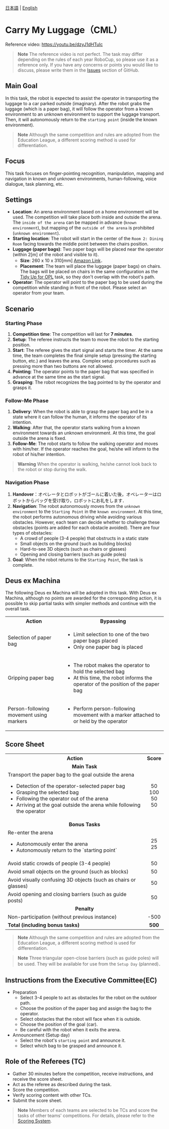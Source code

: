 [日本語](./cml_ja.md) | [English](./cml_en.md)

# Carry My Luggage（CML）

Reference video: https://youtu.be/dzyJ1dHTulc

> **Note**
> The reference video is not perfect. The task may differ depending on the rules of each year RoboCup, so please use it as a reference only.
> If you have any concerns or points you would like to discuss, please write them in the [Issues](https://github.com/RoboCupAtHomeJP/Rule2023/issues) section of GitHub.


## Main Goal

In this task, the robot is expected to assist the operator in transporting the luggage to a car parked outside (imaginary). After the robot grabs the luggage (which is a paper bag), it will follow the operator from a known environment to an unknown environment to support the luggage transport. Then, it will autonomously return to the `starting point` (inside the known environment).

> **Note**
> Although the same competition and rules are adopted from the Education League, a different scoring method is used for differentiation.


## Focus

This task focuses on finger-pointing recognition, manipulation, mapping and navigation in known and unknown environments, human-following, voice dialogue, task planning, etc.


## Settings

- **Location**: An arena environment based on a home environment will be used. The competition will take place both inside and outside the arena. The `inside of the arena` can be mapped in advance (`known environment`), but mapping of the `outside of the arena` is prohibited (`unknown environment`).
- **Starting location**: The robot will start in the center of the `Room 2: Dining Room` facing towards the middle point between the chairs position.
- **Luggage (paper bags)**: Two paper bags will be placed near the operator (within 2\[m\] of the robot and visible to it).
  <!-- - [荷物(バッグ)](https://www.amazon.co.jp/gp/product/B07T52SRRN/ref=ppx_yo_dt_b_asin_title_o00_s00?ie=UTF8&psc=1)には，200×240×90[mm]のものを使用します．-->
  - **Size**: 260 x 10 x 310\[mm\] [Amazon Link](https://www.amazon.co.jp/dp/B0173OZPSW/?th=1)．
  - **Placement**: The team will place the luggage (paper bags) on chairs. The bags will be placed on chairs in the same configuration as the [Tidy Up for OPL](./tu_en.md#object-category-and-placement-goal) task, so they don't overlap with the robot's path.
- **Operator**: The operator will point to the paper bag to be used during the competition while standing in front of the robot. Please select an operator from your team.


## Scenario

### Starting Phase

1. **Competition time**: The competition will last for **7 minutes**.
1. **Setup**: The referee instructs the team to move the robot to the starting position.
1. **Start**: The referee gives the start signal and starts the timer. At the same time, the team completes the final simple setup (pressing the starting button, etc.) and leaves the area. Complex setup procedures such as pressing more than two buttons are not allowed.
1. **Pointing**: The operator points to the paper bag that was specified in advance at the same time as the start signal.
1. **Grasping**:  The robot recognizes the bag pointed to by the operator and grasps it.

### Follow-Me Phase

1. **Delivery**: When the robot is able to grasp the paper bag and be in a state where it can follow the human, it informs the operator of its intention.
1. **Walking**: After that, the operator starts walking from a known environment towards an unknown environment. At this time, the goal outside the arena is fixed.
1. **Follow-Me**: The robot starts to follow the walking operator and moves with him/her. If the operator reaches the goal, he/she will inform to the robot of his/her intention.

> **Warning**
> When the operator is walking, he/she cannot look back to the robot or stop during the walk.

### Navigation Phase

1. **Handover**：オペレータとロボットがゴールに着いた後，オペレーターはロボットからバッグを受け取り，ロボットにお礼をします．
1. **Navigation**: The robot autonomously moves from the `unknown environment` to the `Starting Point` in the `known environment`. At this time, the robot performs autonomous driving while avoiding various obstacles. However, each team can decide whether to challenge these obstacles (points are added for each obstacle avoided). There are four types of obstacles:
   - A crowd of people (3-4 people) that obstructs in a static state
   - Small objects on the ground (such as building blocks)
   - Hard-to-see 3D objects (such as chairs or glasses)
   - Opening and closing barriers (such as guide poles)
1. **Goal**: When the robot returns to the `Starting Point`, the task is complete.


## Deus ex Machina

The following Deus ex Machina will be adopted in this task. With Deus ex Machina, although no points are awarded for the corresponding action, it is possible to skip partial tasks with simpler methods and continue with the overall task.

<table>
  <tr>
    <th> <b>Action<b> </th>
    <th> <b>Bypassing<b> </th>
  </tr>
  <tr>
    <td> Selection of paper bag </td>
    <td>
      <ul>
        <li> Limit selection to one of the two paper bags placed </li>
        <li> Only one paper bag is placed </li>
      </ul> 
    </td>
  </tr>
   <tr>
    <td> Gripping paper bag </td>
    <td>
      <ul>
        <li> The robot makes the operator to hold the selected bag </li>
        <li> At this time, the robot informs the operator of the position of the paper bag </li>
      </ul> 
    </td>
  </tr>
  <tr>
    <td> Person-following movement using markers </td>
    <td>
      <ul>
        <li> Perform person-following movement with a marker attached to or held by the operator </li>
      </ul> 
    </td>
  </tr>
  <!--
   <tr>
    <td> Mapping of unknown environment </td>
    <td>
      <ul>
        <li> Map the area outside that was not allowed to be mapped in advance </li>
        <li> In this case, the points for autonomous movement affected by mapping are decreased to half (indicated by "☆" on the score sheet) </li>
      </ul> 
    </td>
  </tr>
  -->
</table>


## Score Sheet

<table>
  <tr>
    <th> <b>Action</b> </th>
    <th> <b>Score</b> </th>
  </tr>
  <tr>
    <td colspan="2" align="center"> <b>Main Task</b> </td>
  </tr>
  <tr>
    <td> Transport the paper bag to the goal outside the arena <br> 
      <ul>
        <li> Detection of the operator-selected paper bag </li>
        <li> Grasping the selected bag </li>
        <li> Following the operator out of the arena </li>
        <li> Arriving at the goal outside the arena while following the operator </li>
      </ul> 
    </td>
<!--     <td> 250 <br> 
      <ul  style="list-style: none;">
        <li> 50 </li>
        <li> 100 </li>
        <li> 50 </li>
        <li> 50 </li>
      </ul> 
    </td> -->
    <td align="center"> <!-- 250 <br> --> 50 <br> 100 <br> 50 <br> 50 </td>
  </tr>
  <tr>
    <td colspan="2" align="center"> <b>Bonus Tasks</b> </td>
  </tr>
  <tr>
    <td> Re-enter the arena
      <ul>
        <li> Autonomously enter the arena </li>
        <li> Autonomously return to the `starting point` </li>
    </td>
    <td align="center"> <!-- 50 <br> --> 25 <br> 25 </td>
  </tr>
  <tr>
    <td> Avoid static crowds of people (3-4 people) <br> </td>
    <td align="center"> 50 </td>
  </tr>
  <tr>
    <td> Avoid small objects on the ground (such as blocks) <br> </td>
    <td align="center"> 50 </td>
  </tr>
  <tr>
    <td> Avoid visually confusing 3D objects (such as chairs or glasses) <br> </td>
    <td align="center"> 50 </td>
  </tr>
  <tr>
    <td> Avoid opening and closing barriers (such as guide posts) <br> </td>
    <td align="center"> 50 </td>
  </tr>
  <tr>
    <td colspan="2" align="center"> <b>Penalty</b> </td>
  </tr>
  <tr>
    <td> Non-participation (without previous instance) </td>
    <td align="center"> -500 </td>
  </tr>
  <tr>
    <td> <b>Total (including bonus tasks)</b> </td>
    <td align="center"> <b>500</b> </td>
  </tr>
</table>


> **Note**
> Although the same competition and rules are adopted from the Education League, a different scoring method is used for differentiation.

> **Note**
> Three triangular open-close barriers (such as guide poles) will be used. They will be available for use from the `Setup Day` (planned)．


## Instructions from the Executive Committee(EC)

- Preparation
  - Select 3-4 people to act as obstacles for the robot on the outdoor path.
  - Choose the position of the paper bag and assign the bag to the operator.
  - Select obstacles that the robot will face when it is outside.
  - Choose the position of the goal (car).
  - Be careful with the robot when it exits the arena.
- Announcement (Setup day)
  - Select the robot's `starting point` and announce it.
  - Select which bag to be grasped and announce it.


## Role of the Referees (TC)

- Gather 30 minutes before the competition, receive instructions, and receive the score sheet.
- Act as the referee as described during the task.
- Score the competition.
- Verify scoring content with other TCs.
- Submit the score sheet.

> **Note**
> Members of each teams are selected to be TCs and score the tasks of other teams' competitions. For details, please refer to the [Scoring System](./gr_en.md#scoring-system).
